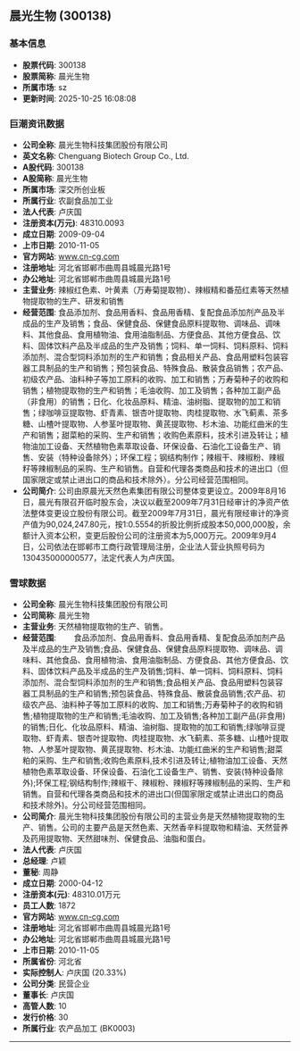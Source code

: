## 晨光生物 (300138)

### 基本信息

- **股票代码**: 300138
- **股票简称**: 晨光生物
- **所属市场**: sz
- **更新时间**: 2025-10-25 16:08:08

### 巨潮资讯数据

- **公司全称**: 晨光生物科技集团股份有限公司
- **英文名称**: Chenguang Biotech Group Co., Ltd.
- **A股代码**: 300138
- **A股简称**: 晨光生物
- **所属市场**: 深交所创业板
- **所属行业**: 农副食品加工业
- **法人代表**: 卢庆国
- **注册资本(万元)**: 48310.0093
- **成立日期**: 2009-09-04
- **上市日期**: 2010-11-05
- **官方网站**: www.cn-cg.com
- **注册地址**: 河北省邯郸市曲周县城晨光路1号
- **办公地址**: 河北省邯郸市曲周县城晨光路1号
- **主营业务**: 辣椒红色素、叶黄素（万寿菊提取物）、辣椒精和番茄红素等天然植物提取物的生产、研发和销售
- **经营范围**: 食品添加剂、食品用香料、食品用香精、复配食品添加剂产品及半成品的生产及销售；食品、保健食品、保健食品原料提取物、调味品、调味料、其他食品、食用植物油、食用油脂制品、方便食品、其他方便食品、饮料、固体饮料产品及半成品的生产及销售；饲料、单一饲料、饲料原料、饲料添加剂、混合型饲料添加剂的生产和销售；食品相关产品、食品用塑料包装容器工具制品的生产和销售；预包装食品、特殊食品、散装食品销售；农产品、初级农产品、油料种子等加工原料的收购、加工和销售；万寿菊种子的收购和销售；植物提取物的生产和销售；毛油收购、加工及销售；各种加工副产品（非食用）的销售；日化、化妆品原料、精油、油树脂、提取物的加工和销售；绿咖啡豆提取物、虾青素、银杏叶提取物、肉桂提取物、水飞蓟素、茶多糖、山楂叶提取物、人参茎叶提取物、黄芪提取物、杉木油、功能红曲米的生产和销售；甜菜粕的采购、生产和销售；收购色素原料，技术引进及转让；植物油加工设备、天然植物色素萃取设备、环保设备、石油化工设备生产、销售、安装（特种设备除外）；环保工程；钢结构制作；辣椒干、辣椒粉、辣椒籽等辣椒制品的采购、生产和销售。自营和代理各类商品和技术的进出口（但国家限定或禁止进出口的商品和技术除外）。分公司经营范围相同。
- **公司简介**: 公司由原晨光天然色素集团有限公司整体变更设立。2009年8月16日，晨光有限召开临时股东会，决议以截至2009年7月31日经审计的净资产依法整体变更设立股份有限公司。截至2009年7月31日，晨光有限经审计的净资产值为90,024,247.80元，按1:0.5554的折股比例折成股本50,000,000股，余额计入资本公积，变更后股份公司的注册资本为5,000万元。2009年9月4日，公司依法在邯郸市工商行政管理局注册，企业法人营业执照号码为130435000000577，法定代表人为卢庆国。

### 雪球数据

- **公司全称**: 晨光生物科技集团股份有限公司
- **公司简称**: 晨光生物
- **主营业务**: 天然植物提取物的生产、销售。
- **经营范围**: 　　食品添加剂、食品用香料、食品用香精、复配食品添加剂产品及半成品的生产及销售;食品、保健食品、保健食品原料提取物、调味品、调味料、其他食品、食用植物油、食用油脂制品、方便食品、其他方便食品、饮料、固体饮料产品及半成品的生产及销售;饲料、单一饲料、饲料原料、饲料添加剂、混合型饲料添加剂的生产和销售;食品相关产品、食品用塑料包装容器工具制品的生产和销售;预包装食品、特殊食品、散装食品销售;农产品、初级农产品、油料种子等加工原料的收购、加工和销售;万寿菊种子的收购和销售;植物提取物的生产和销售;毛油收购、加工及销售;各种加工副产品(非食用)的销售;日化、化妆品原料、精油、油树脂、提取物的加工和销售;绿咖啡豆提取物、虾青素、银杏叶提取物、肉桂提取物、水飞蓟素、茶多糖、山楂叶提取物、人参茎叶提取物、黄芪提取物、杉木油、功能红曲米的生产和销售;甜菜粕的采购、生产和销售;收购色素原料,技术引进及转让;植物油加工设备、天然植物色素萃取设备、环保设备、石油化工设备生产、销售、安装(特种设备除外);环保工程;钢结构制作;辣椒干、辣椒粉、辣椒籽等辣椒制品的采购、生产和销售。自营和代理各类商品和技术的进出口(但国家限定或禁止进出口的商品和技术除外)。分公司经营范围相同。
- **公司简介**: 晨光生物科技集团股份有限公司的主营业务是天然植物提取物的生产、销售。公司的主要产品是天然色素、天然香辛料提取物和精油、天然营养及药用提取物、天然甜味剂、保健食品、油脂和蛋白。
- **法人代表**: 卢庆国
- **总经理**: 卢颖
- **董秘**: 周静
- **成立日期**: 2000-04-12
- **注册资本(元)**: 48310.01万元
- **员工人数**: 1872
- **官方网站**: www.cn-cg.com
- **注册地址**: 河北省邯郸市曲周县城晨光路1号
- **办公地址**: 河北省邯郸市曲周县城晨光路1号
- **上市日期**: 2010-11-05
- **所属省份**: 河北省
- **实际控制人**: 卢庆国 (20.33%)
- **公司分类**: 民营企业
- **董事长**: 卢庆国
- **高管人数**: 10
- **发行价格**: 30
- **所属行业**: 农产品加工 (BK0003)

---